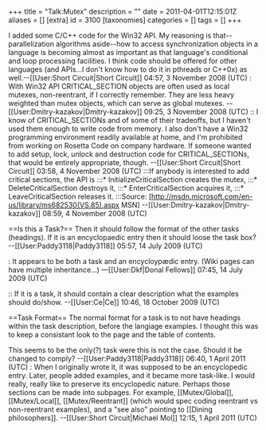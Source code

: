 +++
title = "Talk:Mutex"
description = ""
date = 2011-04-01T12:15:01Z
aliases = []
[extra]
id = 3100
[taxonomies]
categories = []
tags = []
+++

I added some C/C++ code for the Win32 API.  My reasoning is that--parallelization algorithms aside--how to access synchronization objects in a language is becoming almost as important as that language's conditional and loop processing facilities.  I think code should be offered for other languages (and APIs...I don't know how to do it in pthreads or C++0x) as well.--[[User:Short Circuit|Short Circuit]] 04:57, 3 November 2008 (UTC)
: With Win32 API CRITICAL_SECTION objects are often used as local mutexes, non-reentrant, if I correctly remember. They are less heavy weighted than mutex objects, which can serve as global mutexes. --[[User:Dmitry-kazakov|Dmitry-kazakov]] 09:25, 3 November 2008 (UTC)
:: I know of CRITICAL_SECTIONs and of some of their tradeoffs, but I haven't used them enough to write code from memory. I also don't have a Win32 programming environment readily available at home, and I'm prohibited from working on Rosetta Code on company hardware.  If someone wanted to add setup, lock, unlock and destruction code for CRITICAL_SECTIONs, that would be entirely appropriate, though. --[[User:Short Circuit|Short Circuit]] 03:58, 4 November 2008 (UTC)
:::If anybody is interested to add critical sections, the API is
:::* InitializeCriticalSection creates the mutex,
:::* DeleteCriticalSection destroys it,
:::* EnterCriticalSection acquires it,
:::* LeaveCriticalSection releases it.
:::Source: [http://msdn.microsoft.com/en-us/library/ms682530(VS.85).aspx MSN] --[[User:Dmitry-kazakov|Dmitry-kazakov]] 08:59, 4 November 2008 (UTC)

==Is this a Task?==
Then it should follow the format of the other tasks (headings). If it is an encyclopaedic entry then it should loose the task box? --[[User:Paddy3118|Paddy3118]] 05:57, 14 July 2009 (UTC)

: It appears to be both a task and an encycloypædic entry. (Wiki pages can have multiple inheritance…) —[[User:Dkf|Donal Fellows]] 07:45, 14 July 2009 (UTC)

:: If it is a task, it should contain a clear description what the examples should do/show. --[[User:Ce|Ce]] 10:46, 18 October 2009 (UTC)

==Task Format==
The normal format for a task is to not have headings within the task description, before the langiage examples. I thought this was to keep a consistant look to the page and the table of contents.

This seems to be the only(?) task were this is not the case. Should it be changed to comply? --[[User:Paddy3118|Paddy3118]] 06:40, 1 April 2011 (UTC)
: When I originally wrote it, it was supposed to be an encyclopedic entry. Later, people added examples, and it became more task-like. I would really, really like to preserve its encyclopedic nature. Perhaps those sections can be made into subpages. For example, [[Mutex/Global]], [[Mutex/Local]], [[Mutex/Reentrant]] (which would spec coding reentrant vs non-reentrant examples), and a "see also" pointing to [[Dining philosophers]]. --[[User:Short Circuit|Michael Mol]] 12:15, 1 April 2011 (UTC)
